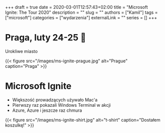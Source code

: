+++ 
draft = true
date = 2020-03-01T12:57:43+02:00
title = "Microsoft Ignite: The Tour 2020"
description = ""
slug = ""
authors = ["Kamil"]
tags = ["microsoft"]
categories = ["wydarzenia"]
externalLink = ""
series = []
+++

# Praga, luty 24-25 🍻

Urokliwe miasto

{{< figure src="/images/ms-ignite-prague.jpg" alt="Prague" caption="Praga" >}}

# Microsoft Ignite

* Większość prowadzących używało Mac'a
* Pierwszy raz pokazali Windows Terminal w akcji
* Azure, Azure i jeszcze raz chmura

{{< figure src="/images/ms-ignite-shirt.jpg" alt="t-shirt" caption="Dostałem koszulkę!" >}}